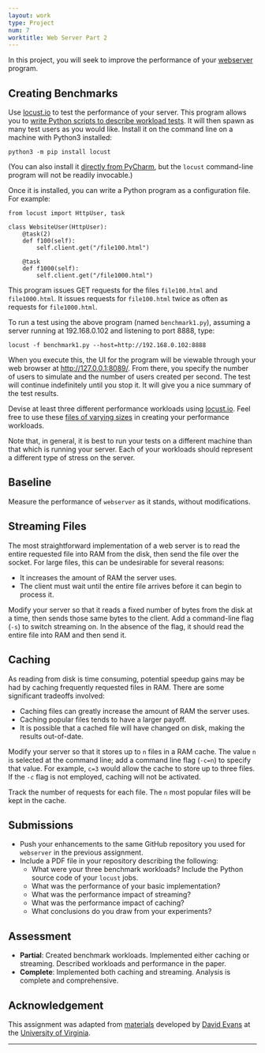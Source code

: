 ```yaml
---
layout: work
type: Project
num: 7
worktitle: Web Server Part 2
---
```


In this project, you will seek to improve the performance of your 
[webserver](https://hendrix-cs.github.io/csci320/projects/webserver1) program.

## Creating Benchmarks

Use [locust.io](https://locust.io/) to test the performance of your server. This program 
allows you to [write Python scripts to describe workload tests](https://docs.locust.io/en/stable/quickstart.html). 
It will then spawn as many test users as you would like. Install it on the command line on a machine with 
Python3 installed:

```
python3 -m pip install locust
```

(You can also install it [directly from PyCharm](https://www.jetbrains.com/help/pycharm/installing-uninstalling-and-upgrading-packages.html),
but the `locust` command-line program will not be readily invocable.)

Once it is installed, you can write a Python program as a configuration file. For example:

```
from locust import HttpUser, task

class WebsiteUser(HttpUser):
    @task(2)
    def f100(self):
        self.client.get("/file100.html")

    @task
    def f1000(self):
        self.client.get("/file1000.html")
```

This program issues GET requests for the files `file100.html` and `file1000.html`. It issues requests 
for `file100.html` twice as often as requests for `file1000.html`.  

To run a test using the above program (named `benchmark1.py`), 
assuming a server running at 192.168.0.102 and listening to port 8888, type:

```
locust -f benchmark1.py --host=http://192.168.0.102:8888
```

When you execute this, the UI for the program will be viewable through your web browser at 
http://127.0.0.1:8089/. From there, you specify the number of users to simulate and the number 
of users created per second. The test will continue indefinitely until you stop it. It will give 
you a nice summary of the test results.

Devise at least three different performance workloads using [locust.io](https://locust.io/). Feel free
to use these [files of varying sizes]({{site.baseurl}}/projects/workloads.zip) in creating your 
performance workloads.

Note that, in general, it is best to run your tests on a different machine than that which is running your 
server. Each of your workloads should represent a different type of stress on the server.

## Baseline

Measure the performance of `webserver` as it stands, without modifications.

## Streaming Files

The most straightforward implementation of a web server is to read the entire requested file into 
RAM from the disk, then send the file over the socket. For large files, this can be undesirable for
several reasons:
* It increases the amount of RAM the server uses.
* The client must wait until the entire file arrives before it can begin to process it.

Modify your server so that it reads a fixed number of bytes from the disk at a time, then sends
those same bytes to the client. Add a command-line flag (`-s`) to switch streaming on. In the absence
of the flag, it should read the entire file into RAM and then send it.

## Caching

As reading from disk is time consuming, potential speedup gains may be had by caching frequently
requested files in RAM. There are some significant tradeoffs involved:
* Caching files can greatly increase the amount of RAM the server uses.
* Caching popular files tends to have a larger payoff.
* It is possible that a cached file will have changed on disk, making the results out-of-date.

Modify your server so that it stores up to `n` files in a RAM cache. The value `n` is selected at the 
command line; add a command line flag (`-c=n`) to specify that value. For example, `c=3` would allow
the cache to store up to three files. If the `-c` flag is not employed, caching will not be activated.

Track the number of requests for each file. The `n` most popular files will be kept in the cache.

## Submissions
* Push your enhancements to the same GitHub repository you used for `webserver` in the previous assignment.
* Include a PDF file in your repository describing the following:
  * What were your three benchmark workloads? Include the Python source code of your `locust` jobs.
  * What was the performance of your basic implementation?
  * What was the performance impact of streaming?
  * What was the performance impact of caching?
  * What conclusions do you draw from your experiments?

## Assessment
* **Partial**: Created benchmark workloads. Implemented either caching or streaming. Described workloads and performance in the paper.
* **Complete**:  Implemented both caching and streaming. Analysis is complete and comprehensive.

## Acknowledgement

This assignment was adapted from [materials](http://rust-class.org/pages/ps3.html) developed by 
[David Evans](http://www.cs.virginia.edu/~evans/) at the 
[University of Virginia](https://engineering.virginia.edu/departments/computer-science).	

------------------------------------------------------------------------
